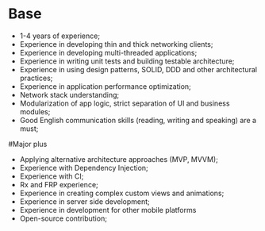 # Base
* 1-4 years of experience;
* Experience in developing thin and thick networking clients;
* Experience in developing multi-threaded applications;
* Experience in writing unit tests and building testable architecture;
* Experience in using design patterns, SOLID, DDD and other architectural practices;
* Experience in application performance optimization;
* Network stack understanding;
* Modularization of app logic, strict separation of UI and business modules;
* Good English communication skills (reading, writing and speaking) are a must;

#Major plus
* Applying alternative architecture approaches (MVP, MVVM);
* Experience with Dependency Injection;
* Experience with CI;
* Rx and FRP experience;
* Experience in creating complex custom views and animations; 
* Experience in server side development;
* Experience in development for other mobile platforms
* Open-source contribution;
